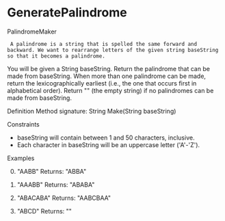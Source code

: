# GeneratePalindrome

PalindromeMaker 

     A palindrome is a string that is spelled the same forward and backward. We want to rearrange letters of the given string baseString so that it becomes a palindrome.

You will be given a String baseString. Return the palindrome that can be made from baseString. When more than one palindrome can be made, return the lexicographically earliest (i.e., the one that occurs first in alphabetical order). Return "" (the empty string) if no palindromes can be made from baseString.
 
  
Definition 
Method signature: String Make(String baseString) 
  
Constraints 
- baseString will contain between 1 and 50 characters, inclusive.  
- Each character in baseString will be an uppercase letter ('A'-'Z'). 
  
Examples 

0)  "AABB"
Returns: "ABBA"
 
1)  "AAABB"
Returns: "ABABA"
 
2)  "ABACABA"
Returns: "AABCBAA"
 
3)  "ABCD"
Returns: ""
 
 
 

